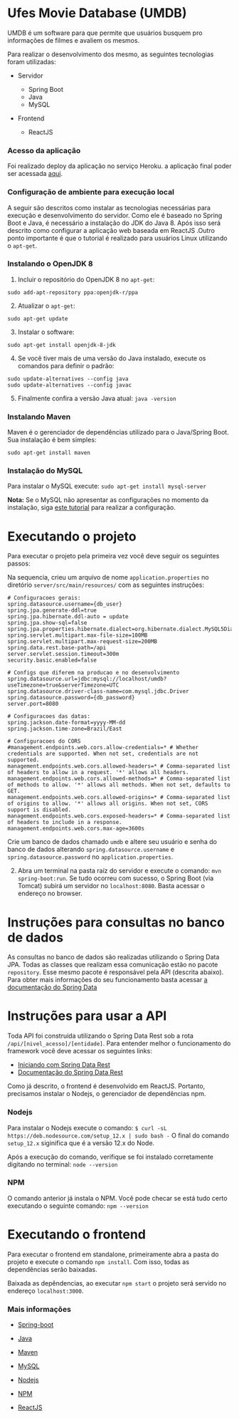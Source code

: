 # Ufes Movie Database (UMDB)

UMDB é um software para que permite que usuários busquem pro informações de filmes e avaliem os mesmos. 

Para realizar o desenvolvimento dos mesmo, as seguintes tecnologias foram utilizadas:

* Servidor
	- Spring Boot
	- Java
	- MySQL

* Frontend
	- ReactJS

### Acesso da aplicação
Foi realizado deploy da aplicação no serviço Heroku. a aplicação final poder ser acessada [aqui](https://umdb-client.herokuapp.com/).
	
### Configuração de ambiente para execução local
A seguir são descritos como instalar as tecnologias necessárias para execução e desenvolvimento do servidor. Como ele é baseado no Spring Boot e Java, é necessário a instalação do JDK do Java 8. Após isso será descrito como configurar a aplicação web baseada em ReactJS .Outro ponto importante é que o tutorial é realizado para usuários Linux utilizando o `apt-get`.


### Instalando o OpenJDK 8

1. Incluir o repositório do OpenJDK 8 no `apt-get`:

`sudo add-apt-repository ppa:openjdk-r/ppa`

2. Atualizar o `apt-get`:

`sudo apt-get update`

3. Instalar o software:

`sudo apt-get install openjdk-8-jdk`

4. Se você tiver mais de uma versão do Java instalado, execute os comandos para definir o padrão:

```
sudo update-alternatives --config java
sudo update-alternatives --config javac
```

5. Finalmente confira a versão Java atual:
`java -version`

### Instalando Maven

Maven é o gerenciador de dependências utilizado para o Java/Spring Boot. Sua instalação é bem simples:

`sudo apt-get install maven`

### Instalação do MySQL
Para instalar o MySQL execute: `sudo apt-get install mysql-server`

**Nota:** Se o MySQL não apresentar as configurações no momento da instalação, siga [este tutorial](https://medium.com/@leandroembu/como-instalar-o-mysql-no-ubuntu-18-04-2ef208a728fa) para realizar a configuração.


# Executando o projeto

Para executar o projeto pela primeira vez você deve seguir os seguintes passos:

Na sequencia, crieu um arquivo de nome `application.properties` no diretório `server/src/main/resources/` com as seguintes instruções:

```
# Configuracoes gerais:
spring.datasource.username={db_user}
spring.jpa.generate-ddl=true
spring.jpa.hibernate.ddl-auto = update
spring.jpa.show-sql=false
spring.jpa.properties.hibernate.dialect=org.hibernate.dialect.MySQL5Dialect
spring.servlet.multipart.max-file-size=100MB
spring.servlet.multipart.max-request-size=200MB
spring.data.rest.base-path=/api
server.servlet.session.timeout=300m
security.basic.enabled=false

# Configs que diferem na producao e no desenvolvimento
spring.datasource.url=jdbc:mysql://localhost/umdb?useTimezone=true&serverTimezone=UTC
spring.datasource.driver-class-name=com.mysql.jdbc.Driver
spring.datasource.password={db_password}
server.port=8080

# Configuracoes das datas:
spring.jackson.date-format=yyyy-MM-dd
spring.jackson.time-zone=Brazil/East

# Configuracoes do CORS
#management.endpoints.web.cors.allow-credentials=* # Whether credentials are supported. When not set, credentials are not supported.
management.endpoints.web.cors.allowed-headers=* # Comma-separated list of headers to allow in a request. '*' allows all headers.
management.endpoints.web.cors.allowed-methods=* # Comma-separated list of methods to allow. '*' allows all methods. When not set, defaults to GET.
management.endpoints.web.cors.allowed-origins=* # Comma-separated list of origins to allow. '*' allows all origins. When not set, CORS support is disabled.
management.endpoints.web.cors.exposed-headers=* # Comma-separated list of headers to include in a response.
management.endpoints.web.cors.max-age=3600s
```

Crie um banco de dados chamado `umdb` e altere seu usuário e senha do banco de dados alterando `spring.datasource.username` e `spring.datasource.password` no `application.properties`. 

2. Abra um terminal na pasta raíz do servidor e execute o comando: `mvn spring-boot:run`. Se tudo ocorreu com sucesso, o Spring Boot (via Tomcat) subirá um servidor no `localhost:8080`. Basta acessar o endereço no browser.

# Instruções para consultas no banco de dados
As consultas no banco de dados são realizadas utilizando o Spring Data JPA. Todas as classes que realizam essa comunicação estão no pacote `repository`. Esse mesmo pacote é responsável pela API (descrita abaixo).
Para obter mais informações do seu funcionamento basta acessar [a documentação do Spring Data](https://docs.spring.io/spring-data/jpa/docs/current/reference/html/)

# Instruções para usar a API
Toda API foi construída utilizando o Spring Data Rest sob a rota `/api/[nivel_acesso]/[entidade]`. Para entender melhor o funcionamento do framework você deve acessar os seguintes links:
* [Iniciando com Spring Data Rest](https://spring.io/guides/gs/accessing-data-rest/)
* [Documentação do Spring Data Rest](https://docs.spring.io/spring-data/rest/docs/current/reference/html/)


Como já descrito, o frontend é desenvolvido em ReactJS. Portanto, precisamos instalar o Nodejs, o gerenciador de dependências npm.


### Nodejs

Para instalar o Nodejs execute o comando: `$ curl -sL https://deb.nodesource.com/setup_12.x | sudo bash -` 
O final do comando `setup_12.x` siginifica que é a versão 12.x do Node.

Após a execução do comando, verifique se foi instalado corretamente digitando no terminal:
`node --version`


### NPM

O comando anterior já instala o NPM. Você pode checar se está tudo certo executando o seguinte comando: `npm --version`

# Executando o frontend

Para executar o frontend em standalone, primeiramente abra a pasta do projeto e execute o comando `npm install`. Com isso, todas as dependências serão baixadas. 


Baixada as depêndencias, ao executar `npm start` o projeto será servido no endereço `localhost:3000`.


### Mais informações
* [Spring-boot](https://spring.io/projects/spring-boot)
* [Java](https://www.java.com/en/download/help/download_options.xml)
* [Maven](https://maven.apache.org/)
* [MySQL](https://www.mysql.com/downloads/)

* [Nodejs](https://nodejs.org/en/)
* [NPM](https://docs.npmjs.com/cli/install)
* [ReactJS](https://pt-br.reactjs.org/)
